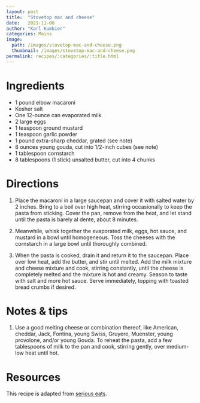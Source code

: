 ```yaml
---
layout: post
title:  "Stovetop mac and cheese"
date:   2021-11-06
author: "Karl Kumbier"
categories: Mains
image:
  path: /images/stovetop-mac-and-cheese.png
  thumbnail: /images/stovetop-mac-and-cheese.png
permalink: recipes/:categories/:title.html
---
```


# Ingredients
* 1 pound elbow macaroni
* Kosher salt
* One 12-ounce can evaporated milk
* 2 large eggs
* 1 teaspoon ground mustard
* 1 teaspoon garlic powder
* 1 pound extra-sharp cheddar, grated (see note)
* 8 ounces young gouda, cut into 1/2-inch cubes (see note)
* 1 tablespoon cornstarch
* 8 tablespoons (1 stick) unsalted butter, cut into 4 chunks

# Directions

1. Place the macaroni in a large saucepan and cover it with salted water by 2
  inches. Bring to a boil over high heat, stirring occasionally to keep the
pasta from sticking. Cover the pan, remove from the heat, and let stand until
the pasta is barely al dente, about 8 minutes.

2. Meanwhile, whisk together the evaporated milk, eggs, hot sauce, and mustard in
  a bowl until homogeneous. Toss the cheeses with the cornstarch in a large bowl
until thoroughly combined.

3. When the pasta is cooked, drain it and return it to the saucepan. Place over
  low heat, add the butter, and stir until melted. Add the milk mixture and
cheese mixture and cook, stirring constantly, until the cheese is completely
melted and the mixture is hot and creamy. Season to taste with salt and more hot
sauce. Serve immediately, topping with toasted bread crumbs if desired.  

# Notes & tips

1. Use a good melting cheese or combination thereof, like American, cheddar,
   Jack, Fontina, young Swiss, Gruyere, Muenster, young provolone, and/or young
Gouda. To reheat the pasta, add a few tablespoons of milk to the pan and cook,
stirring gently, over medium-low heat until hot.

# Resources

This recipe is adapted from [serious eats](https://www.seriouseats.com/the-food-labs-ultra-gooey-stovetop-mac-cheese).
